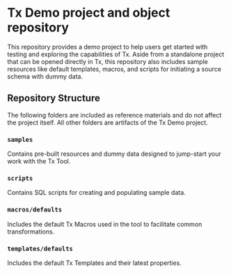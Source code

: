 # Tx Demo project and object repository

This repository provides a demo project to help users get started with testing and exploring the capabilities of Tx. 
Aside from a standalone project that can be opened directly in Tx, this repository also includes sample resources like default templates, macros, and scripts for initiating a source schema with dummy data. 

## Repository Structure

The following folders are included as reference materials and do not affect the project itself. All other folders are artifacts of the Tx Demo project. 

### `samples`
Contains pre-built resources and dummy data designed to jump-start your work with the Tx Tool.

### `scripts`
Contains SQL scripts for creating and populating sample data.

### `macros/defaults`
Includes the default Tx Macros used in the tool to facilitate common transformations.

### `templates/defaults`
Includes the default Tx Templates and their latest properties.
